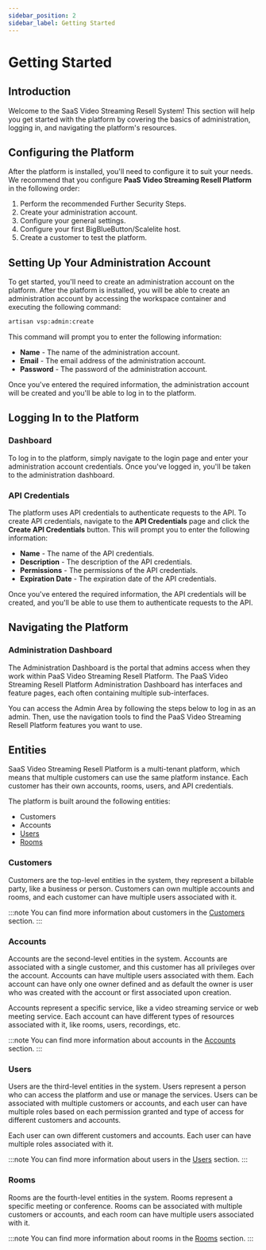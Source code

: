 ```yaml
---
sidebar_position: 2
sidebar_label: Getting Started
---
```


# Getting Started

## Introduction

Welcome to the SaaS Video Streaming Resell System! This section will help you get started with the platform by covering the basics of administration, logging in, and navigating the platform's resources.

## Configuring the Platform

After the platform is installed, you'll need to configure it to suit your needs. We recommend that you configure **PaaS Video Streaming Resell Platform** in the following order:

1. Perform the recommended Further Security Steps.
2. Create your administration account.
3. Configure your general settings.
4. Configure your first BigBlueButton/Scalelite host.
5. Create a customer to test the platform.

## Setting Up Your Administration Account

To get started, you'll need to create an administration account on the platform. After the platform is installed, you will be able to create an administration account by accessing the workspace container and executing the following command:

```bash
artisan vsp:admin:create
```

This command will prompt you to enter the following information:

- **Name** - The name of the administration account.
- **Email** - The email address of the administration account.
- **Password** - The password of the administration account.

Once you've entered the required information, the administration account will be created and you'll be able to log in to the platform.

## Logging In to the Platform

### Dashboard

To log in to the platform, simply navigate to the login page and enter your administration account credentials. Once you've logged in, you'll be taken to the administration dashboard.

### API Credentials

The platform uses API credentials to authenticate requests to the API. To create API credentials, navigate to the **API Credentials** page and click the **Create API Credentials** button. This will prompt you to enter the following information:

- **Name** - The name of the API credentials.
- **Description** - The description of the API credentials.
- **Permissions** - The permissions of the API credentials.
- **Expiration Date** - The expiration date of the API credentials.

Once you've entered the required information, the API credentials will be created, and you'll be able to use them to authenticate requests to the API.

## Navigating the Platform

### Administration Dashboard

The Administration Dashboard is the portal that admins access when they work within PaaS Video Streaming Resell Platform. The PaaS Video Streaming Resell Platform Administration Dashboard has interfaces and feature pages, each often containing multiple sub-interfaces.

You can access the Admin Area by following the steps below to log in as an admin. Then, use the navigation tools to find the PaaS Video Streaming Resell Platform features you want to use.

## Entities

SaaS Video Streaming Resell Platform is a multi-tenant platform, which means that multiple customers can use the same platform instance. Each customer has their own accounts, rooms, users, and API credentials.

The platform is built around the following entities:

* Customers
* Accounts
* [Users](#users)
* [Rooms](#rooms)

### Customers

Customers are the top-level entities in the system, they represent a billable party, like a business or person. Customers can own multiple accounts and rooms, and each customer can have multiple users associated with it.

:::note
You can find more information about customers in the [Customers](/docs/admin/customers) section.
:::

### Accounts

Accounts are the second-level entities in the system. Accounts are associated with a single customer, and this customer has all privileges over the account. Accounts can have multiple users associated with them. Each account can have only one owner defined and as default the owner is user who was created with the account or first associated upon creation.

Accounts represent a specific service, like a video streaming service or web meeting service. Each account can have different types of resources associated with it, like rooms, users, recordings, etc.

:::note
You can find more information about accounts in the [Accounts](/docs/admin/accounts) section.
:::

### Users

Users are the third-level entities in the system. Users represent a person who can access the platform and use or manage the services. Users can be associated with multiple customers or accounts, and each user can have multiple roles based on each permission granted and type of access for different customers and accounts. 

Each user can own different customers and accounts. Each user can have multiple roles associated with it.

:::note
You can find more information about users in the [Users](/docs/admin/users) section.
:::

### Rooms

Rooms are the fourth-level entities in the system. Rooms represent a specific meeting or conference. Rooms can be associated with multiple customers or accounts, and each room can have multiple users associated with it.

:::note
You can find more information about rooms in the [Rooms](/docs/admin/rooms) section.
:::